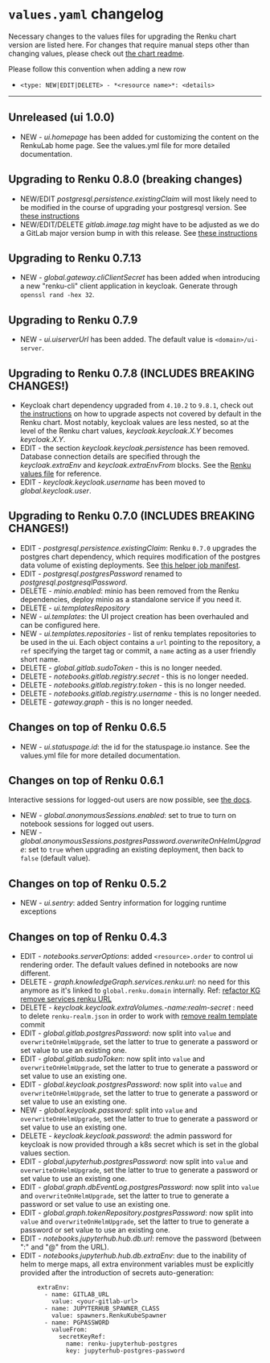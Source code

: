 # `values.yaml` changelog
Necessary changes to the values files for upgrading the Renku chart version are listed here.
For changes that require manual steps other than changing values, please check out [the chart readme](https://github.com/SwissDataScienceCenter/renku/tree/master/helm-chart#upgrading).

Please follow this convention when adding a new row
* `<type: NEW|EDIT|DELETE> - *<resource name>*: <details>`

----
## Unreleased (ui 1.0.0)
* NEW - *ui.homepage* has been added for customizing the content on the RenkuLab home page. See the values.yml file for more detailed documentation.


## Upgrading to Renku 0.8.0 (breaking changes)
* NEW/EDIT *postgresql.persistence.existingClaim* will most likely need to be modified in the course of upgrading your postgresql version. See [these instructions](https://github.com/SwissDataScienceCenter/renku/tree/master/helm-chart/utils/postgres_migrations/version_upgrades/README.md)
* NEW/EDIT/DELETE *gitlab.image.tag* might have to be adjusted as we do a GitLab major version bump in with this release. See [these instructions](https://github.com/SwissDataScienceCenter/renku/tree/master/helm-chart#upgrading-to-080)


## Upgrading to Renku 0.7.13
* NEW - *global.gateway.cliClientSecret* has been added when introducing a new "renku-cli" client application in keycloak. Generate through `openssl rand -hex 32`.


## Upgrading to Renku 0.7.9
* NEW - *ui.uiserverUrl* has been added. The default value is `<domain>/ui-server`.


## Upgrading to Renku 0.7.8 (INCLUDES BREAKING CHANGES!)
* Keycloak chart dependency upgraded from `4.10.2` to `9.8.1`, check out [the instructions](https://github.com/codecentric/helm-charts/tree/master/charts/keycloak#upgrading) on how to upgrade aspects not covered by default in the Renku chart. Most notably, keycloak values are
less nested, so at the level of the Renku chart values, *keycloak.keycloak.X.Y* becomes *keycloak.X.Y*.
* EDIT - the section *keycloak.keycloak.persistence* has been removed. Database connection
details are specified through the *keycloak.extraEnv* and *keycloak.extraEnvFrom* blocks. See
the [Renku values file](https://github.com/SwissDataScienceCenter/renku/blob/master/helm-chart/renku/values.yaml) for reference.
* EDIT - *keycloak.keycloak.username* has been moved to *global.keycloak.user*.


## Upgrading to Renku 0.7.0 (INCLUDES BREAKING CHANGES!)
* EDIT - *postgresql.persistence.existingClaim*: Renku `0.7.0` upgrades the postgres chart dependency, which requires modification of the postgres data volume of existing deployments. See [this helper job manifest](https://github.com/SwissDataScienceCenter/renku/blob/master/helm-chart/utils/migrate-pg-to-bitnami.yaml).
* EDIT - *postgresql.postgresPassword* renamed to *postgresql.postgresqlPassword*.
* DELETE - *minio.enabled*: minio has been removed from the Renku dependencies, deploy minio as a standalone service if you need it.
* DELETE - *ui.templatesRepository*
* NEW - *ui.templates*: the UI project creation has been overhauled and can be configured here.
* NEW - *ui.templates.repositories* - list of renku templates repositories to be used in the ui. Each object contains a `url` pointing to the repository, a `ref` specifying the target tag or commit, a `name` acting as a user friendly short name.
* DELETE - *global.gitlab.sudoToken* - this is no longer needed.
* DELETE - *notebooks.gitlab.registry.secret* - this is no longer needed.
* DELETE - *notebooks.gitlab.registry.token* - this is no longer needed.
* DELETE - *notebooks.gitlab.registry.username* - this is no longer needed.
* DELETE - *gateway.graph* - this is no longer needed.


## Changes on top of Renku 0.6.5
* NEW - *ui.statuspage.id*: the id for the statuspage.io instance. See the values.yml file
for more detailed documentation.

## Changes on top of Renku 0.6.1
Interactive sessions for logged-out users are now possible, see
[the docs](https://renku.readthedocs.io/en/latest/admin/index.html#enabling-notebooks-for-anonymous-users).
* NEW - *global.anonymousSessions.enabled*: set to true to turn on notebook sessions
for logged out users.
* NEW - *global.anonymousSessions.postgresPassword.overwriteOnHelmUpgrade*: set to `true` when upgrading an existing deployment, then back to `false` (default value).

## Changes on top of Renku 0.5.2
* NEW - *ui.sentry*: added Sentry information for logging runtime exceptions

## Changes on top of Renku 0.4.3
* EDIT - *notebooks.serverOptions*: added `<resource>.order` to control ui rendering order. The default values defined in notebooks are now different.
* DELETE - *graph.knowledgeGraph.services.renku.url*: no need for this anymore as it's linked to `global.renku.domain` internally. Ref: [refactor KG remove services renku URL](https://github.com/SwissDataScienceCenter/renku/commit/6d4a0e5cf02833d193f86a38cc14762609fcd9c0)
* DELETE - *keycloak.keycloak.extraVolumes.-name:realm-secret* : need to delete `renku-realm.json` in order to work with [remove realm template](https://github.com/SwissDataScienceCenter/renku/commit/825c10e72d185bfaff78af8c7693d06cd745014c) commit
* EDIT - *global.gitlab.postgresPassword*: now split into `value` and `overwriteOnHelmUpgrade`, set the latter to true to generate a password or set value to use an existing one.
* EDIT - *global.gitlab.sudoToken*: now split into `value` and `overwriteOnHelmUpgrade`, set the latter to true to generate a password or set value to use an existing one.
* EDIT - *global.keycloak.postgresPassword*: now split into `value` and `overwriteOnHelmUpgrade`, set the latter to true to generate a password or set value to use an existing one.
* NEW - *global.keycloak.password*: split into `value` and `overwriteOnHelmUpgrade`, set the latter to true to generate a password or set value to use an existing one.
* DELETE - *keycloak.keycloak.password*: the admin password for keycloak is now provided through a k8s secret which is set in the global values section.
* EDIT - *global.jupyterhub.postgresPassword*: now split into `value` and `overwriteOnHelmUpgrade`, set the latter to true to generate a password or set value to use an existing one.
* EDIT - *global.graph.dbEventLog.postgresPassword*: now split into `value` and `overwriteOnHelmUpgrade`, set the latter to true to generate a password or set value to use an existing one.
* EDIT - *global.graph.tokenRepository.postgresPassword*: now split into `value` and `overwriteOnHelmUpgrade`, set the latter to true to generate a password or set value to use an existing one.
* EDIT - *notebooks.jupyterhub.hub.db.url*: remove the password (between ":" and "@" from the URL).
* EDIT - *notebooks.jupyterhub.hub.db.extraEnv*: due to the inability of helm to merge maps, all extra environment variables must be explicitly provided after the introduction of secrets auto-generation:
```
        extraEnv:
          - name: GITLAB_URL
            value: <your-gitlab-url>
          - name: JUPYTERHUB_SPAWNER_CLASS
            value: spawners.RenkuKubeSpawner
          - name: PGPASSWORD
            valueFrom:
              secretKeyRef:
                name: renku-jupyterhub-postgres
                key: jupyterhub-postgres-password
```
